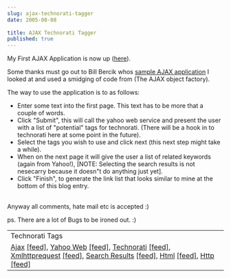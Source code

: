 ```yaml
---
slug: ajax-technorati-tagger
date: 2005-08-08
 
title: AJAX Technorati Tagger
published: true
---
```

My First AJAX Application is now up (<a href="http://www.kinlan.co.uk/AjaxExperiments/AjaxTag.html">here</a>).<p />Some thanks must go out to Bill Bercik whos <a href="http://www.webpasties.com/xmlHttpRequest/">sample AJAX application</a> I looked at and used a smidging of code from (The AJAX object factory).<p />The way to use the application is to as follows:<br /><ul>
<li>Enter some text into the first page.  This text has to be more that a couple of words.</li>
<li>Click "Submit", this will call the yahoo web service and present the user with a list of "potential" tags for technorati. (There will be a hook in to technorati here at some point in the future).</li>
<li>Select the tags you wish to use and click next (this next step might take a while).</li>
<li>When on the next page it will give the user a list of related keywords (again from Yahoo!), [NOTE: Selecting the search results is not nesecarry because it doesn"t do anything just yet].</li>
<li>Click "Finish", to generate the link list that looks similar to mine at the bottom of this blog entry.</li>
</ul><br />Anyway all comments, hate mail etc is accepted :)<p />ps.  There are a lot of Bugs to be ironed out. :)<p /><table class="TechnoratiHead TagHeader">
<tr><td>Technorati Tags</td></tr>
<tr class="Technorati"><td>
<a href="http://www.technorati.com/tag/Ajax" class="Tag" rel="tag">Ajax</a> <a href="http://feeds.technorati.com/feed/posts/tag/Ajax" class="Tag">[feed]</a>, <a href="http://www.technorati.com/tag/Yahoo%20Web" class="Tag" rel="tag">Yahoo Web</a> <a href="http://feeds.technorati.com/feed/posts/tag/Yahoo%20Web" class="Tag">[feed]</a>, <a href="http://www.technorati.com/tag/Technorati" class="Tag" rel="tag">Technorati</a> <a href="http://feeds.technorati.com/feed/posts/tag/Technorati" class="Tag">[feed]</a>, <a href="http://www.technorati.com/tag/Xmlhttprequest" class="Tag" rel="tag">Xmlhttprequest</a> <a href="http://feeds.technorati.com/feed/posts/tag/Xmlhttprequest" class="Tag">[feed]</a>, <a href="http://www.technorati.com/tag/Search%20Results" class="Tag" rel="tag">Search Results</a> <a href="http://feeds.technorati.com/feed/posts/tag/Search%20Results" class="Tag">[feed]</a>, <a href="http://www.technorati.com/tag/Html" class="Tag" rel="tag">Html</a> <a href="http://feeds.technorati.com/feed/posts/tag/Html" class="Tag">[feed]</a>, <a href="http://www.technorati.com/tag/Http" class="Tag" rel="tag">Http</a> <a href="http://feeds.technorati.com/feed/posts/tag/Http" class="Tag">[feed]</a>
</td></tr>
</table><div class="blogger-post-footer"><img class="posterous_download_image" src="https://blogger.googleusercontent.com/tracker/8109338-112352994291684375?l=www.kinlan.co.uk%2Findex.html" height="1" alt="" width="1" /></div>

